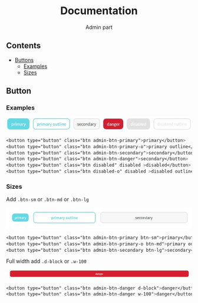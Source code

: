<div align="center">
<h1>Documentation</h1>

<p>Admin part</p>
</div>

## Contents
- [Buttons](#button)
  - [Examples](#examples)
  - [Sizes](#sizes)
  


## Button

### Examples

<img src="doc_images/buttons/examples.jpg" alt="examples" data-canonical-src="doc_images/buttons/examples.jpg" />

```css
<button type="button" class="btn admin-btn-primary">primary</button>
<button type="button" class="btn admin-btn-primary-o">primary outline</button>
<button type="button" class="btn admin-btn-secondary">secondary</button>
<button type="button" class="btn admin-btn-danger">secondary</button>
<button type="button" class="btn disabled" disabled >disabled</button>
<button type="button" class="btn disabled-o" disabled >disabled outline</button>

```

### Sizes

  Add  `.btn-sm` or `.btn-md` or `.btn-lg` 

  <img src="doc_images/buttons/size_sm_md_lg.jpg" alt="sizes sm md lg" data-canonical-src="doc_images/buttons/size_sm_md_lg.jpg" />

```css
<button type="button" class="btn admin-btn-primary btn-sm">primary</button>
<button type="button" class="btn admin-btn-primary-o btn-md">primary outline</button>
<button type="button" class="btn admin-btn-secondary btn-lg">secondary</button>

```

  Full width add `.d-block` or `.w-100` 

   <img src="doc_images/buttons/full_width.png" alt="full width" data-canonical-src="doc_images/buttons/full_width.png" />

```css
<button type="button" class="btn admin-btn-danger d-block">danger</button>
<button type="button" class="btn admin-btn-danger w-100">danger</button>

```